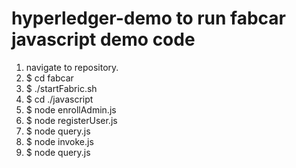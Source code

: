 # hyperledger-demo to run fabcar javascript demo code
1. navigate to repository.
2. $ cd fabcar
3. $ ./startFabric.sh
4. $ cd ./javascript
5. $ node enrollAdmin.js
6. $ node registerUser.js
7. $ node query.js
8. $ node invoke.js
9. $ node query.js
